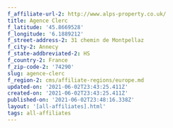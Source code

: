 ```yaml
---
f_affiliate-url-2: http://www.alps-property.co.uk/
title: Agence Clerc
f_latitude: '45.8669528'
f_longitude: '6.1889212'
f_street-address-2: 31 chemin de Montpellaz­
f_city-2: Annecy­
f_state-addbreviated-2: HS­
f_country-2: France
f_zip-code-2: '74290'
slug: agence-clerc
f_region-2: cms/affiliate-regions/europe.md
updated-on: '2021-06-02T23:43:25.411Z'
created-on: '2021-06-02T23:43:25.411Z'
published-on: '2021-06-02T23:48:16.338Z'
layout: '[all-affiliates].html'
tags: all-affiliates
---
```



